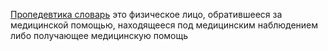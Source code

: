 [Пропедевтика словарь](🥼Пропедевтика/Словарь/Пропедевтика%20словарь.md)
это физическое лицо, обратившееся за медицинской помощью, находящееся под медицинским наблюдением либо получающее медицинскую помощь
